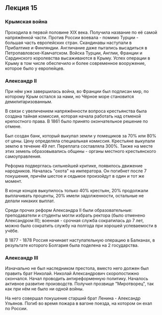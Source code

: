 ## Лекция 15

### Крымская война

Проходила в первой половине XIX века. Получила название по её самой напряжённой части. Против России
воевала - помимо Турции - большая часть европейских стран. Скандинавы наступали в Прибалтике и
Финляндии. Англичание даже пытались высадиться в Петропавловске-Камчатском. Войска Турции, Англии,
Франции и Сардинского королевства высаживаются в Крыму. Успех операции в Крыму в том числе
обеспечило и более современное вооружение, которое было у европейцев.

### Александр II

При нём уже завершилась война, во Франции был подписан мир, по которому Крым остался за нами, но
Чёрное море становится демилитаризованным.

В связи с увеличением напряжённости вопроса крестьянства была создана тайная комиссия, которая
начала работать над отменой крепостного права. В 1861 было принято окончательное решение по отмене.

Был создан банк, который выкупал земли у помещиков за 70% или 80% от цены. Цену определяла
специальная комиссия. Крестьяне выкупали землю в течение 49 лет. Переплата составляла 300%. Также
на месте этих земель образовывались общины - органы местного крестьянского самоуправления.

Реформа подверглась сильнейшей критике, появилось движение народников. Началась "охота" на
императора. Он погибнет после 7 покушения, причём шестое и седьмое произойдут в один и тот же
момент.

В конце концов выкупилось только 40% крестьян, 20% продолжали выплачивать проценты, 20% имели
задолженности, остальные не делали никаких выплат.

Среди прочих реформ Александра II были образовательные: преподаватели и студенты могли избрать
ректора (было отменено Александром III); военная - срочная служба сократилась до 7 лет, можно было
сократить службу на полгода при хорошей успеваемости в учёбе.

В 1877 - 1878 Россия начинает наступательную операцию в Балканах, в результате которого Болгария
была поделена на 2 государства.

### Александр III

Изначально не был наследником престола, вместо него должен был править брат Николай. Николай
Александрович скоропостижно скончался. Начал проводить антиреформенную политику. Началось активное
развитие производств. Получил прозвище "Миротворец", так как при нём не было ни одной войны.

На него совершал покушение старший брат Ленина - Александр Ульянов. Погиб во время пожара в вагоне
поезда, на котором он ехал по России.
